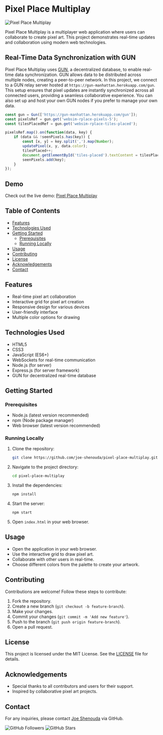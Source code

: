 
# Pixel Place Multiplay

![Pixel Place Multiplay](https://i.postimg.cc/L4Tg8hWh/Schermafbeelding-2024-07-02-023245.png)

Pixel Place Multiplay is a multiplayer web application where users can collaborate to create pixel art. This project demonstrates real-time updates and collaboration using modern web technologies.

## Real-Time Data Synchronization with GUN
Pixel Place Multiplay uses [GUN](https://gun.eco/), a decentralized database, to enable real-time data synchronization. GUN allows data to be distributed across multiple nodes, creating a peer-to-peer network. In this project, we connect to a GUN relay server hosted at `https://gun-manhattan.herokuapp.com/gun`. This setup ensures that pixel updates are instantly synchronized across all connected users, providing a seamless collaborative experience. You can also set up and host your own GUN nodes if you prefer to manage your own data.

```javascript
const gun = Gun(['https://gun-manhattan.herokuapp.com/gun']);
const pixelsRef = gun.get('websim-rplace-pixels-5');
const tilesPlacedRef = gun.get('websim-rplace-tiles-placed');

pixelsRef.map().on(function(data, key) {
    if (data && !seenPixels.has(key)) {
        const [x, y] = key.split(',').map(Number);
        updatePixel(x, y, data.color);
        tilesPlaced++;
        document.getElementById('tiles-placed').textContent = tilesPlaced;
        seenPixels.add(key);
    }
});
```

## Demo
Check out the live demo: [Pixel Place Multiplay](https://joe-shenouda.github.io/pixel-place-multiplay/)

## Table of Contents
- [Features](#features)
- [Technologies Used](#technologies-used)
- [Getting Started](#getting-started)
  - [Prerequisites](#prerequisites)
  - [Running Locally](#running-locally)
- [Usage](#usage)
- [Contributing](#contributing)
- [License](#license)
- [Acknowledgements](#acknowledgements)
- [Contact](#contact)

## Features
- Real-time pixel art collaboration
- Interactive grid for pixel art creation
- Responsive design for various devices
- User-friendly interface
- Multiple color options for drawing

## Technologies Used
- HTML5
- CSS3
- JavaScript (ES6+)
- WebSockets for real-time communication
- Node.js (for server)
- Express.js (for server framework)
- GUN for decentralized real-time database

## Getting Started

### Prerequisites
- Node.js (latest version recommended)
- npm (Node package manager)
- Web browser (latest version recommended)

### Running Locally
1. Clone the repository:
   ```bash
   git clone https://github.com/joe-shenouda/pixel-place-multiplay.git
   ```
2. Navigate to the project directory:
   ```bash
   cd pixel-place-multiplay
   ```
3. Install the dependencies:
   ```bash
   npm install
   ```
4. Start the server:
   ```bash
   npm start
   ```
5. Open `index.html` in your web browser.

## Usage
- Open the application in your web browser.
- Use the interactive grid to draw pixel art.
- Collaborate with other users in real-time.
- Choose different colors from the palette to create your artwork.

## Contributing
Contributions are welcome! Follow these steps to contribute:
1. Fork the repository.
2. Create a new branch (`git checkout -b feature-branch`).
3. Make your changes.
4. Commit your changes (`git commit -m 'Add new feature'`).
5. Push to the branch (`git push origin feature-branch`).
6. Open a pull request.

## License
This project is licensed under the MIT License. See the [LICENSE](LICENSE) file for details.

## Acknowledgements
- Special thanks to all contributors and users for their support.
- Inspired by collaborative pixel art projects.

## Contact
For any inquiries, please contact [Joe Shenouda](https://github.com/joe-shenouda) via GitHub.

![GitHub Followers](https://img.shields.io/github/followers/joe-shenouda?style=social) ![GitHub Stars](https://img.shields.io/github/stars/joe-shenouda/pixel-place-multiplay?style=social)

